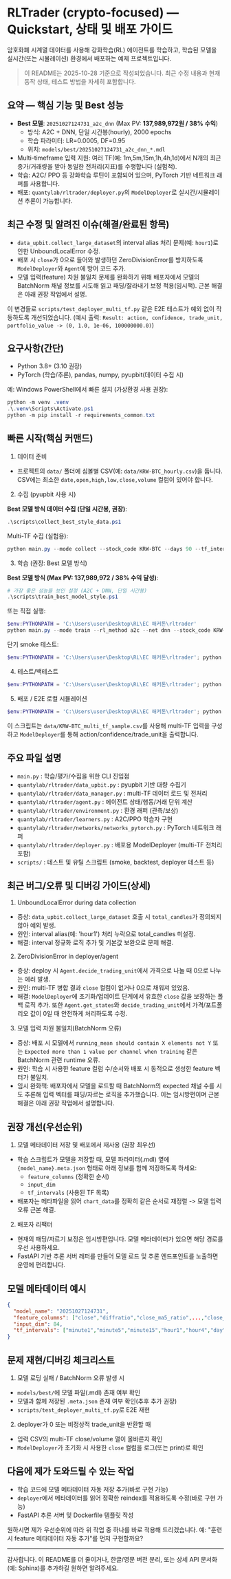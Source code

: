 # RLTrader (crypto-focused) — Quickstart, 상태 및 배포 가이드

암호화폐 시계열 데이터를 사용해 강화학습(RL) 에이전트를 학습하고, 학습된 모델을 실시간(또는 시뮬레이션) 환경에서 배포하는 예제 프로젝트입니다.

> 이 README는 2025-10-28 기준으로 작성되었습니다. 최근 수정 내용과 현재 동작 상태, 테스트 방법을 자세히 포함합니다.

## 요약 — 핵심 기능 및 Best 성능
- **Best 모델**: `20251027124731_a2c_dnn` (Max PV: **137,989,972원 / 38% 수익**)
  - 방식: A2C + DNN, 단일 시간봉(hourly), 2000 epochs
  - 학습 파라미터: LR=0.0005, DF=0.95
  - 위치: `models/best/20251027124731_a2c_dnn_*.mdl`
- Multi-timeframe 입력 지원: 여러 TF(예: 1m,5m,15m,1h,4h,1d)에서 N개의 최근 종가/거래량을 받아 동일한 전처리(지표)를 수행합니다 (실험적).
- 학습: A2C/ PPO 등 강화학습 루틴이 포함되어 있으며, PyTorch 기반 네트워크 래퍼를 사용합니다.
- 배포: `quantylab/rltrader/deployer.py`의 `ModelDeployer`로 실시간/시뮬레이션 추론이 가능합니다.

## 최근 수정 및 알려진 이슈(해결/완료된 항목)
- `data_upbit.collect_large_dataset`의 interval alias 처리 문제(예: `hour1`)로 인한 UnboundLocalError 수정.
- 배포 시 `close`가 0으로 들어와 발생하던 ZeroDivisionError를 방지하도록 `ModelDeployer`와 `Agent`에 방어 코드 추가.
- 모델 입력(feature) 차원 불일치 문제를 완화하기 위해 배포자에서 모델의 BatchNorm 채널 정보를 시도해 읽고 패딩/잘라내기 보정 적용(임시책). 근본 해결은 아래 권장 작업에서 설명.

이 변경들로 `scripts/test_deployer_multi_tf.py` 같은 E2E 테스트가 예외 없이 작동하도록 개선되었습니다. (예시 출력: `Result: action, confidence, trade_unit, portfolio_value -> (0, 1.0, 1e-06, 100000000.0)`)

## 요구사항(간단)
- Python 3.8+ (3.10 권장)
- PyTorch (학습/추론), pandas, numpy, pyupbit(데이터 수집 시)

예: Windows PowerShell에서 빠른 설치 (가상환경 사용 권장):
```powershell
python -m venv .venv
.\.venv\Scripts\Activate.ps1
python -m pip install -r requirements_common.txt
```

## 빠른 시작(핵심 커맨드)

1) 데이터 준비

 - 프로젝트의 `data/` 폴더에 심볼별 CSV(예: `data/KRW-BTC_hourly.csv`)을 둡니다. CSV에는 최소한 `date,open,high,low,close,volume` 컬럼이 있어야 합니다.

2) 수집 (pyupbit 사용 시)

**Best 모델 방식 데이터 수집 (단일 시간봉, 권장)**:
```powershell
.\scripts\collect_best_style_data.ps1
```

Multi-TF 수집 (실험용):
```powershell
python main.py --mode collect --stock_code KRW-BTC --days 90 --tf_intervals minute1,minute5,minute15,hour1,hour4,day
```

3) 학습 (권장: Best 모델 방식)

**Best 모델 방식 (Max PV: 137,989,972 / 38% 수익 달성)**:
```powershell
# 가장 좋은 성능을 보인 설정 (A2C + DNN, 단일 시간봉)
.\scripts\train_best_model_style.ps1
```

또는 직접 실행:
```powershell
$env:PYTHONPATH = 'C:\Users\user\Desktop\RL\EC 해커톤\rltrader'
python main.py --mode train --rl_method a2c --net dnn --stock_code KRW-BTC --start_date 20240101 --end_date 20251026 --lr 0.0005 --discount_factor 0.95 --num_epoches 2000 --name a2c_best_$(Get-Date -Format 'yyyyMMddHHmmss')
```

단기 smoke 테스트:
```powershell
$env:PYTHONPATH = 'C:\Users\user\Desktop\RL\EC 해커톤\rltrader'; python scripts\run_ppo_smoke.py
```

4) 테스트/백테스트
```powershell
$env:PYTHONPATH = 'C:\Users\user\Desktop\RL\EC 해커톤\rltrader'; python scripts\run_backtest.py --name <model_name>
```

5) 배포 / E2E 로컬 시뮬레이션

```powershell
$env:PYTHONPATH = 'C:\Users\user\Desktop\RL\EC 해커톤\rltrader'; python scripts\test_deployer_multi_tf.py
```

이 스크립트는 `data/KRW-BTC_multi_tf_sample.csv`를 사용해 multi-TF 입력을 구성하고 `ModelDeployer`를 통해 action/confidence/trade_unit을 출력합니다.

## 주요 파일 설명

- `main.py` : 학습/평가/수집을 위한 CLI 진입점
- `quantylab/rltrader/data_upbit.py` : pyupbit 기반 대량 수집기
- `quantylab/rltrader/data_manager.py` : multi-TF 데이터 로드 및 전처리
- `quantylab/rltrader/agent.py` : 에이전트 상태/행동/거래 단위 계산
- `quantylab/rltrader/environment.py` : 환경 래퍼 (관측/보상)
- `quantylab/rltrader/learners.py` : A2C/PPO 학습자 구현
- `quantylab/rltrader/networks/networks_pytorch.py` : PyTorch 네트워크 래퍼
- `quantylab/rltrader/deployer.py` : 배포용 ModelDeployer (multi-TF 전처리 포함)
- `scripts/` : 테스트 및 유틸 스크립트 (smoke, backtest, deployer 테스트 등)

## 최근 버그/오류 및 디버깅 가이드(상세)

1) UnboundLocalError during data collection

 - 증상: `data_upbit.collect_large_dataset` 호출 시 `total_candles`가 정의되지 않아 예외 발생.
 - 원인: interval alias(예: 'hour1') 처리 누락으로 total_candles 미설정.
 - 해결: interval 정규화 로직 추가 및 기본값 보완으로 문제 해결.

2) ZeroDivisionError in deployer/agent

 - 증상: deploy 시 `Agent.decide_trading_unit`에서 가격으로 나눌 때 0으로 나누는 에러 발생.
 - 원인: multi-TF 병합 결과 `close` 컬럼이 없거나 0으로 채워져 있었음.
 - 해결: `ModelDeployer`에 초기화/업데이트 단계에서 유효한 `close` 값을 보장하는 폴백 로직 추가. 또한 `Agent.get_states`와 `decide_trading_unit`에서 가격/포트폴리오 값이 0일 때 안전하게 처리하도록 수정.

3) 모델 입력 차원 불일치(BatchNorm 오류)

 - 증상: 배포 시 모델에서 `running_mean should contain X elements not Y` 또는 `Expected more than 1 value per channel when training` 같은 BatchNorm 관련 runtime 오류.
 - 원인: 학습 시 사용한 feature 컬럼 수/순서와 배포 시 동적으로 생성한 feature 벡터가 불일치.
 - 임시 완화책: 배포자에서 모델을 로드할 때 BatchNorm의 expected 채널 수를 시도 추론해 입력 벡터를 패딩/자르는 로직을 추가했습니다. 이는 임시방편이며 근본 해결은 아래 권장 작업에서 설명합니다.

## 권장 개선(우선순위)

1) 모델 메타데이터 저장 및 배포에서 재사용 (권장 최우선)

 - 학습 스크립트가 모델을 저장할 때, 모델 파라미터(.mdl) 옆에 `{model_name}.meta.json` 형태로 아래 정보를 함께 저장하도록 하세요:
   - `feature_columns` (정확한 순서)
   - `input_dim`
   - `tf_intervals` (사용된 TF 목록)
 - 배포자는 메타파일을 읽어 `chart_data`를 정확히 같은 순서로 재정렬 -> 모델 입력 오류 근본 해결.

2) 배포자 리팩터

 - 현재의 패딩/자르기 보정은 임시방편입니다. 모델 메타데이터가 있으면 해당 경로를 우선 사용하세요.
 - FastAPI 기반 추론 서버 래퍼를 만들어 모델 로드 및 추론 엔드포인트를 노출하면 운영에 편리합니다.

## 모델 메타데이터 예시

```json
{
  "model_name": "20251027124731",
  "feature_columns": ["close","diffratio","close_ma5_ratio",...,"close_m5","diffratio_m5",...],
  "input_dim": 84,
  "tf_intervals": ["minute1","minute5","minute15","hour1","hour4","day"]
}
```

## 문제 재현/디버깅 체크리스트

1) 모델 로딩 실패 / BatchNorm 오류 발생 시
 - `models/best/`에 모델 파일(.mdl) 존재 여부 확인
 - 모델과 함께 저장된 `.meta.json` 존재 여부 확인(추후 추가 권장)
 - `scripts/test_deployer_multi_tf.py`로 E2E 재현

2) deployer가 0 또는 비정상적 trade_unit을 반환할 때
 - 입력 CSV의 multi-TF close/volume 열이 올바른지 확인
 - `ModelDeployer`가 초기화 시 사용한 `close` 컬럼을 로그(또는 print)로 확인

## 다음에 제가 도와드릴 수 있는 작업

- 학습 코드에 모델 메타데이터 자동 저장 추가(바로 구현 가능)
- `deployer`에서 메타데이터를 읽어 정확한 reindex를 적용하도록 수정(바로 구현 가능)
- FastAPI 추론 서버 및 Dockerfile 템플릿 작성

원하시면 제가 우선순위에 따라 위 작업 중 하나를 바로 적용해 드리겠습니다. 예: "훈련 시 feature 메타데이터 자동 추가"를 먼저 구현할까요?

---
감사합니다. 이 README를 더 줄이거나, 한글/영문 버전 분리, 또는 상세 API 문서화(예: Sphinx)를 추가하길 원하면 알려주세요.
